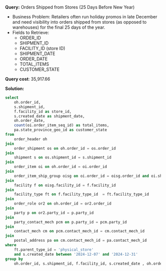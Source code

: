 **Query:** Orders Shipped from Stores (25 Days Before New Year)
 - Business Problem: Retailers often run holiday promos in late December and need visibility into orders shipped from stores (as opposed to warehouses) for the final 25 days of the year.
 - Fields to Retrieve:
   - ORDER_ID 
   - SHIPMENT_ID 
   - FACILITY_ID (store ID)
   - SHIPMENT_DATE 
   - ORDER_DATE 
   - TOTAL_ITEMS 
   - CUSTOMER_STATE

**Query cost**: 35,917.66

**Solution:** 
```sql
select 
    oh.order_id,
    s.shipment_id,
    f.facility_id as store_id,
    s.created_date as shipment_date,
    oh.order_date,
    count(oi.order_item_seq_id) as total_items,
    pa.state_province_geo_id as customer_state
from 
    order_header oh
join 
    order_shipment os on oh.order_id = os.order_id
join 
    shipment s on os.shipment_id = s.shipment_id
join 
    order_item oi on oh.order_id = oi.order_id
join 
    order_item_ship_group oisg on oi.order_id = oisg.order_id and oi.ship_group_seq_id = oisg.ship_group_seq_id
join 
    facility f on oisg.facility_id = f.facility_id
join  
    facility_type ft on f.facility_type_id  = ft.facility_type_id 
join 
    order_role or2 on oh.order_id = or2.order_id 
join 
    party p on or2.party_id = p.party_id
join 
    party_contact_mech pcm on p.party_id = pcm.party_id
join 
    contact_mech cm on pcm.contact_mech_id = cm.contact_mech_id
join 
    postal_address pa on cm.contact_mech_id = pa.contact_mech_id
where
    ft.parent_type_id = 'physical_store'  
    and s.created_date between '2024-12-07' and '2024-12-31'
group by 
    oh.order_id, s.shipment_id, f.facility_id, s.created_date , oh.order_date, pa.state_province_geo_id;
